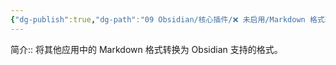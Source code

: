 ```yaml
---
{"dg-publish":true,"dg-path":"09 Obsidian/核心插件/❌ 未启用/Markdown 格式转换器.md","permalink":"/09 Obsidian/核心插件/❌ 未启用/Markdown 格式转换器/","created":"2025-07-31","updated":"2025-07-31"}
---
```



简介:: 将其他应用中的 Markdown 格式转换为 Obsidian 支持的格式。